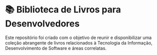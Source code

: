# 📚 Biblioteca de Livros para Desenvolvedores

Este repositório foi criado com o objetivo de reunir e disponibilizar uma coleção abrangente de livros relacionados à Tecnologia da Informação, Desenvolvimento de Software e áreas correlatas.
